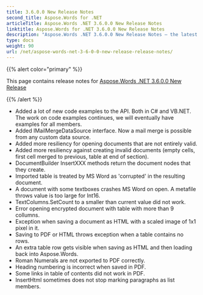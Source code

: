```yaml
---
title: 3.6.0.0 New Release Notes
second_title: Aspose.Words for .NET
articleTitle: Aspose.Words .NET 3.6.0.0 New Release Notes
linktitle: Aspose.Words for .NET 3.6.0.0 New Release Notes
description: "Aspose.Words .NET 3.6.0.0 New Release Notes – the latest updates and fixes."
type: docs
weight: 90
url: /net/aspose-words-net-3-6-0-0-new-release-release-notes/
---
```


{{% alert color="primary" %}}

This page contains release notes for [Aspose.Words .NET 3.6.0.0 New Release](https://downloads.aspose.com/words/net/new-releases/aspose.words-.net-3.6.0.0-new-release/)

{{% /alert %}}

- Added a lot of new code examples to the API. Both in C# and VB.NET. The work on code examples continues, we will eventually have examples for all members.
- Added IMailMergeDataSource interface. Now a mail merge is possible from any custom data source.
- Added more resiliency for opening documents that are not entirely valid.
- Added more resiliency against creating invalid documents (empty cells, first cell merged to previous, table at end of section).
- DocumentBuilder InsertXXX methods return the document nodes that they create.
- Imported table is treated by MS Word as 'corrupted' in the resulting document.
- A document with some textboxes crashes MS Word on open.
  A metafile throws value is too large for Int16.
- TextColumns.SetCount to a smaller than current value did not work.
- Error opening encrypted document with table with more than 9 collumns.
- Exception when saving a document as HTML with a scaled image of 1x1 pixel in it.
- Saving to PDF or HTML throws exception when a table contains no rows.
- An extra table row gets visible when saving as HTML and then loading back into Aspose.Words.
- Roman Numerals are not exported to PDF correctly.
- Heading numbering is incorrect when saved in PDF.
- Some links in table of contents did not work in PDF.
- InsertHtml sometimes does not stop marking paragraphs as list members.


